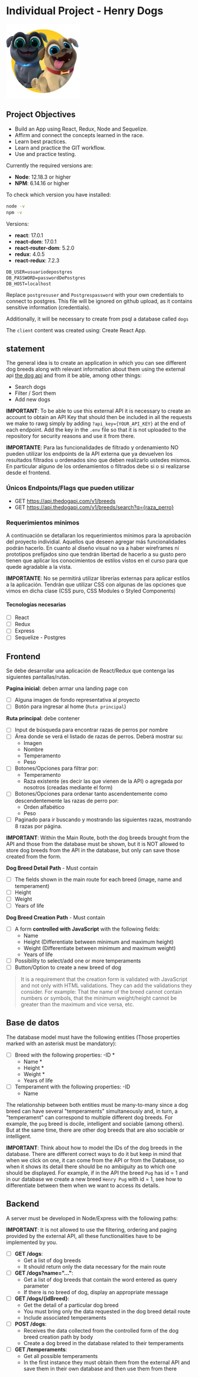 

# Individual Project - Henry Dogs

<img height="200" src="./dog.png" />

## Project Objectives

- Build an App using React, Redux, Node and Sequelize.
- Affirm and connect the concepts learned in the race.
- Learn best practices.
- Learn and practice the GIT workflow.
- Use and practice testing.



Currently the required versions are:

- __Node__: 12.18.3 or higher
- __NPM__: 6.14.16 or higher

To check which version you have installed:

```bash
node -v
npm -v
```



Versions:

- __react__: 17.0.1
- __react-dom__: 17.0.1
- __react-router-dom__: 5.2.0
- __redux__: 4.0.5
- __react-redux__: 7.2.3






```env
DB_USER=usuariodepostgres
DB_PASSWORD=passwordDePostgres
DB_HOST=localhost
```

Replace `postgresuser` and `Postgrespassword` with your own credentials to connect to postgres. This file will be ignored on github upload, as it contains sensitive information (credentials).

Additionally, it will be necessary to create from psql a database called `dogs`

The `client` content was created using: Create React App.

## statement

The general idea is to create an application in which you can see different dog breeds along with relevant information about them using the external api [the dog api](https://thedogapi.com/) and from it be able, among other things:

- Search dogs
- Filter / Sort them
- Add new dogs

__IMPORTANT__: To be able to use this external API it is necessary to create an account to obtain an API Key that should then be included in all the requests we make to rawg simply by adding `?api_key={YOUR_API_KEY}` at the end of each endpoint. Add the key in the `.env` file so that it is not uploaded to the repository for security reasons and use it from there.

__IMPORTANTE__: Para las funcionalidades de filtrado y ordenamiento NO pueden utilizar los endpoints de la API externa que ya devuelven los resultados filtrados u ordenados sino que deben realizarlo ustedes mismos. En particular alguno de los ordenamientos o filtrados debe si o si realizarse desde el frontend.

### Únicos Endpoints/Flags que pueden utilizar

- GET <https://api.thedogapi.com/v1/breeds>
- GET <https://api.thedogapi.com/v1/breeds/search?q={raza_perro}>

### Requerimientos mínimos

A continuación se detallaran los requerimientos mínimos para la aprobación del proyecto individial. Aquellos que deseen agregar más funcionalidades podrán hacerlo. En cuanto al diseño visual no va a haber wireframes ni prototipos prefijados sino que tendrán libertad de hacerlo a su gusto pero tienen que aplicar los conocimientos de estilos vistos en el curso para que quede agradable a la vista.

__IMPORTANTE__: No se permitirá utilizar librerías externas para aplicar estilos a la aplicación. Tendrán que utilizar CSS con algunas de las opciones que vimos en dicha clase (CSS puro, CSS Modules o Styled Components)

#### Tecnologías necesarias

- [ ] React
- [ ] Redux
- [ ] Express
- [ ] Sequelize - Postgres

## Frontend

Se debe desarrollar una aplicación de React/Redux que contenga las siguientes pantallas/rutas.

__Pagina inicial__: deben armar una landing page con

- [ ] Alguna imagen de fondo representativa al proyecto
- [ ] Botón para ingresar al home (`Ruta principal`)

__Ruta principal__: debe contener

- [ ] Input de búsqueda para encontrar razas de perros por nombre
- [ ] Área donde se verá el listado de razas de perros. Deberá mostrar su:
  - Imagen
  - Nombre
  - Temperamento
  - Peso
- [ ] Botones/Opciones para filtrar por:
  - Temperamento
  - Raza existente (es decir las que vienen de la API) o agregada por nosotros (creadas mediante el form)
- [ ] Botones/Opciones para ordenar tanto ascendentemente como descendentemente las razas de perro por:
  - Orden alfabético
  - Peso
- [ ] Paginado para ir buscando y mostrando las siguientes razas, mostrando 8 razas por página.

__IMPORTANT__: Within the Main Route, both the dog breeds brought from the API and those from the database must be shown, but it is NOT allowed to store dog breeds from the API in the database, but only can save those created from the form.

__Dog Breed Detail Path__ - Must contain

- [ ] The fields shown in the main route for each breed (image, name and temperament)
- [ ] Height
- [ ] Weight
- [ ] Years of life

__Dog Breed Creation Path__ - Must contain

- [ ] A form __controlled with JavaScript__ with the following fields:
  - Name
  - Height (Differentiate between minimum and maximum height)
  - Weight (Differentiate between minimum and maximum weight)
  - Years of life
- [ ] Possibility to select/add one or more temperaments
- [ ] Button/Option to create a new breed of dog

> It is a requirement that the creation form is validated with JavaScript and not only with HTML validations. They can add the validations they consider. For example: That the name of the breed cannot contain numbers or symbols, that the minimum weight/height cannot be greater than the maximum and vice versa, etc.
## Base de datos

The database model must have the following entities (Those properties marked with an asterisk must be mandatory):

- [ ] Breed with the following properties:
  -ID *
  - Name *
  - Height *
  - Weight *
  - Years of life
- [ ] Temperament with the following properties:
  -ID
  - Name

The relationship between both entities must be many-to-many since a dog breed can have several "temperaments" simultaneously and, in turn, a "temperament" can correspond to multiple different dog breeds. For example, the `pug` breed is docile, intelligent and sociable (among others). But at the same time, there are other dog breeds that are also sociable or intelligent.

__IMPORTANT__: Think about how to model the IDs of the dog breeds in the database. There are different correct ways to do it but keep in mind that when we click on one, it can come from the API or from the Database, so when it shows its detail there should be no ambiguity as to which one should be displayed. For example, if in the API the breed `Pug` has id = 1 and in our database we create a new breed `Henry Pug` with id = 1, see how to differentiate between them when we want to access its details.

## Backend

A server must be developed in Node/Express with the following paths:

__IMPORTANT__: It is not allowed to use the filtering, ordering and paging provided by the external API, all these functionalities have to be implemented by you.

- [ ] __GET /dogs__:
  - Get a list of dog breeds
  - It should return only the data necessary for the main route
- [ ] __GET /dogs?name="..."__:
  - Get a list of dog breeds that contain the word entered as query parameter
  - If there is no breed of dog, display an appropriate message
- [ ] __GET /dogs/{idBreed}__:
  - Get the detail of a particular dog breed
  - You must bring only the data requested in the dog breed detail route
  - Include associated temperaments
- [ ] __POST /dogs__:
  - Receives the data collected from the controlled form of the dog breed creation path by body
  - Create a dog breed in the database related to their temperaments
- [ ] __GET /temperaments__:
  - Get all possible temperaments
  - In the first instance they must obtain them from the external API and save them in their own database and then use them from there
